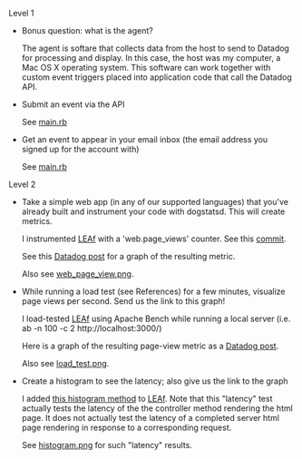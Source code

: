 Level 1

- Bonus question: what is the agent?

	The agent is softare that collects data from the host to send to Datadog for processing and display.  In this case, the host was my computer, a Mac OS X operating system.  This software can work together with custom event triggers placed into application code that call the Datadog API.

- Submit an event via the API

	See [main.rb](https://github.com/jbmilgrom/hiring-engineers/blob/master/main.rb)

- Get an event to appear in your email inbox (the email address you signed up for the account with)

	See [main.rb](https://github.com/jbmilgrom/hiring-engineers/blob/master/main.rb)

Level 2

-  Take a simple web app (in any of our supported languages) that you've already built and instrument your code with dogstatsd. This will create metrics.

	I instrumented [LEAf](http://github.com/jbmilgrom/LEAf) with a 'web.page_views' counter.  See this [commit](http://github.com/jbmilgrom/LEAf/commit/c9257f7d85a1a06f989843858322881f212c90be). 

	See this [Datadog post](http://app.datadoghq.com/metric/explorer?from_ts=1407932373348&to_ts=1407935973348&tile_size=m&exp_metric=web.page_views&exp_scope=&exp_group=host&exp_agg=avg&exp_row_type=metric) for a graph of the resulting metric.

	Also see [web_page_view.png](http://github.com/jbmilgrom/hiring-engineers/blob/master/web_page_view.png).

-  While running a load test (see References) for a few minutes, visualize page views per second. Send us the link to this graph!

	I load-tested [LEAf](https://github.com/jbmilgrom/LEAf) using Apache Bench while running a local server (i.e. ab -n 100 -c 2 http://localhost:3000/)
	
	Here is a graph of the resulting page-view metric as a [Datadog post](http://app.datadoghq.com/metric/explorer?from_ts=1407932373348&to_ts=1407935973348&tile_size=m&exp_metric=web.page_views&exp_scope=&exp_group=host&exp_agg=avg&exp_row_type=metric). 

	Also see [load_test.png](https://github.com/jbmilgrom/hiring-engineers/blob/master/load_test.png).

-  Create a histogram to see the latency; also give us the link to the graph
	
	I added [this histogram method](https://github.com/jbmilgrom/LEAf/commit/d9188c5633f3442d603956c5c4b27fceb93d6d99) to [LEAf](https://github.com/jbmilgrom/LEAf).  Note that this "latency" test actually tests the latency of the the controller method rendering the html page.  It does not actually test the latency of a completed server html page rendering in response to a corresponding request.
	
	See [histogram.png](https://github.com/jbmilgrom/hiring-engineers/blob/master/histogram.png) for such "latency" results.